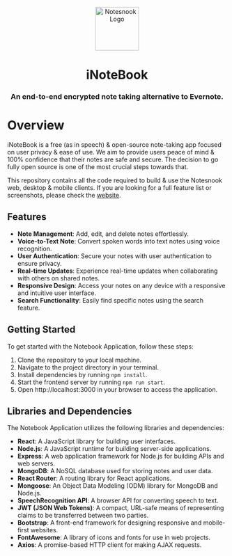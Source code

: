 <p align="center">
<img style="align:center;" src="https://github.com/streetwriters/notesnook/raw/master/resources/icon.png" alt="Notesnook Logo" width="100" />
</p>

<h1 align="center">iNoteBook</h1>
<h3 align="center">An end-to-end encrypted note taking alternative to Evernote.</h3>
<p align="center">
</p>

# Overview

iNoteBook is a free (as in speech) & open-source note-taking app focused on user privacy & ease of use.
We aim to provide users peace of mind & 100% confidence that their notes are safe and secure. The decision to go fully open source is one of the most crucial steps towards that.

This repository contains all the code required to build & use the Notesnook web, desktop & mobile clients.
If you are looking for a full feature list or screenshots, please check the [website](https://i-note-book-pi.vercel.app).

## Features

- **Note Management**: Add, edit, and delete notes effortlessly.
- **Voice-to-Text Note**: Convert spoken words into text notes using voice recognition.
- **User Authentication**: Secure your notes with user authentication to ensure privacy.
- **Real-time Updates**: Experience real-time updates when collaborating with others on shared notes.
- **Responsive Design**: Access your notes on any device with a responsive and intuitive user interface.
- **Search Functionality**: Easily find specific notes using the search feature.

## Getting Started

To get started with the Notebook Application, follow these steps:

1. Clone the repository to your local machine.
2. Navigate to the project directory in your terminal.
3. Install dependencies by running `npm install`.
4. Start the frontend server by running `npm run start`.
5. Open http://localhost:3000 in your browser to access the application.

## Libraries and Dependencies

The Notebook Application utilizes the following libraries and dependencies:

- **React**: A JavaScript library for building user interfaces.
- **Node.js**: A JavaScript runtime for building server-side applications.
- **Express**: A web application framework for Node.js for building APIs and web servers.
- **MongoDB**: A NoSQL database used for storing notes and user data.
- **React Router**: A routing library for React applications.
- **Mongoose**: An Object Data Modeling (ODM) library for MongoDB and Node.js.
- **SpeechRecognition API**: A browser API for converting speech to text.
- **JWT (JSON Web Tokens)**: A compact, URL-safe means of representing claims to be transferred between two parties.
- **Bootstrap**: A front-end framework for designing responsive and mobile-first websites.
- **FontAwesome**: A library of icons and fonts for use in web projects.
- **Axios**: A promise-based HTTP client for making AJAX requests.

